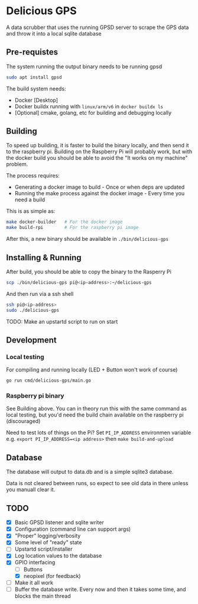 # Delicious GPS

A data scrubber that uses the running GPSD server to scrape the GPS data and throw it into a local sqlite database

## Pre-requistes

The system running the output binary needs to be running gpsd

```sh
sudo apt install gpsd
```

The build system needs:

- Docker [Desktop]
- Docker buildx running with `linux/arm/v6` in `docker buildx ls`
- [Optional] cmake, golang, etc for building and debugging locally

## Building

To speed up building, it is faster to build the binary locally, and then send it to the raspberry pi. Building on the Raspberry Pi will probably work, but with the docker build you should be able to avoid the "It works on my machine" problem.

The process requires:

- Generating a docker image to build - Once or when deps are updated
- Running the make process against the docker image - Every time you need a build

This is as simple as:

```sh
make docker-builder   # For the docker image
make build-rpi        # For the raspberry pi image
```

After this, a new binary should be available in `./bin/delicious-gps`

## Installing & Running

After build, you should be able to copy the binary to the Rasperry Pi

```sh
scp ./bin/delicious-gps pi@<ip-address>:~/delicious-gps
```

And then run via a ssh shell

```sh
ssh pi@<ip-address>
sudo ./delicious-gps
```

TODO: Make an upstartd script to run on start

## Development

### Local testing

For compiling and running locally (LED + Button won't work of course)

```sh
go run cmd/delicious-gps/main.go
```

### Raspberry pi binary

See Building above. You can in theory run this with the same command as local testing, but you'd need the build chain available on the raspberry pi (discouraged)

Need to test lots of things on the Pi? Set `PI_IP_ADDRESS` environmen variable e.g. `export PI_IP_ADDRESS=<ip address>` then `make build-and-upload`

## Database

The database will output to data.db and is a simple sqlite3 database.

Data is not cleared between runs, so expect to see old data in there unless you
manuall clear it.

## TODO

- [x] Basic GPSD listener and sqlite writer
- [x] Configuration (command line can support args)
- [x] "Proper" logging/verbosity
- [x] Some level of "ready" state
- [ ] Upstartd script/installer
- [x] Log location values to the database
- [x] GPIO interfacing
  - [ ] Buttons
  - [x] neopixel (for feedback)
- [ ] Make it all work
- [ ] Buffer the database write. Every now and then it takes some time, and blocks the main thread
